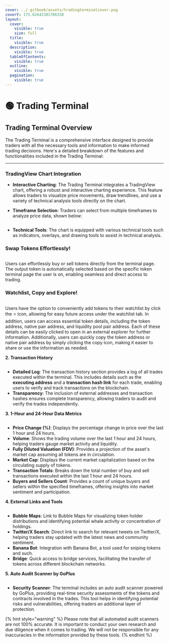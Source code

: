 ```yaml
---
cover: ../.gitbook/assets/tradingterminalcover.png
coverY: 175.62642381786338
layout:
  cover:
    visible: true
    size: full
  title:
    visible: true
  description:
    visible: true
  tableOfContents:
    visible: true
  outline:
    visible: true
  pagination:
    visible: true
---
```


# 🟢 Trading Terminal

## Trading Terminal Overview

The Trading Terminal is a comprehensive interface designed to provide traders with all the necessary tools and information to make informed trading decisions. Here's a detailed breakdown of the features and functionalities included in the Trading Terminal:

***

### &#x20;**TradingView Chart Integration**

* **Interactive Charting**: The Trading Terminal integrates a TradingView chart, offering a robust and interactive charting experience. This feature allows traders to visualize price movements, draw trendlines, and use a variety of technical analysis tools directly on the chart.
*   **Timeframe Selection**: Traders can select from multiple timeframes to analyze price data, shown below:

    <figure><img src="../.gitbook/assets/image.png" alt=""><figcaption></figcaption></figure>
* **Technical Tools**: The chart is equipped with various technical tools such as indicators, overlays, and drawing tools to assist in technical analysis.

### Swap Tokens Effortlessly!

<figure><img src="../.gitbook/assets/image (4).png" alt=""><figcaption></figcaption></figure>

Users can effortlessly buy or sell tokens directly from the terminal page. The output token is automatically selected based on the specific token terminal page the user is on, enabling seamless and direct access to trading.



### Watchlist, Copy and Explore!

<figure><img src="../.gitbook/assets/image (5).png" alt=""><figcaption></figcaption></figure>

Users have the option to conveniently add tokens to their watchlist by click the ⭐ icon, allowing for easy future access under the watchlist tab. In addition, users can access essential token details, including the token address, native pair address, and liquidity pool pair address. Each of these details can be easily clicked to open in an external explorer for further information. Additionally, users can quickly copy the token address or native pair address by simply clicking the copy icon, making it easier to share or use the information as needed.

**2. Transaction History**

<figure><img src="../.gitbook/assets/image (1).png" alt=""><figcaption></figcaption></figure>

* **Detailed Log**: The transaction history section provides a log of all trades executed within the terminal. This includes details such as the **executing address** and a **transaction hash link** for each trade, enabling users to verify and track transactions on the blockchain.
* **Transparency**: The inclusion of external addresses and transaction hashes ensures complete transparency, allowing traders to audit and verify the trades independently.

**3. 1-Hour and 24-Hour Data Metrics**

<figure><img src="../.gitbook/assets/image (2).png" alt=""><figcaption></figcaption></figure>

* **Price Change (%)**: Displays the percentage change in price over the last 1 hour and 24 hours.
* **Volume**: Shows the trading volume over the last 1 hour and 24 hours, helping traders gauge market activity and liquidity.
* **Fully Diluted Valuation (FDV)**: Provides a projection of the asset's market cap assuming all tokens are in circulation.
* **Market Cap**: Displays the current market capitalization based on the circulating supply of tokens.
* **Transaction Totals**: Breaks down the total number of buy and sell transactions executed within the last 1 hour and 24 hours.
* **Buyers and Sellers Count**: Provides a count of unique buyers and sellers within the specified timeframes, offering insights into market sentiment and participation.

**4. External Links and Tools**

<figure><img src="../.gitbook/assets/image (3).png" alt=""><figcaption></figcaption></figure>

* **Bubble Maps**: Link to Bubble Maps for visualizing token holder distributions and identifying potential whale activity or concentration of holdings.
* **Twitter/X Search**: Direct link to search for relevant tweets on Twitter/X, helping traders stay updated with the latest news and community sentiment.
* **Banana Bot**: Integration with Banana Bot, a tool used for sniping tokens and such.
* **Bridge**: Quick access to bridge services, facilitating the transfer of tokens across different blockchain networks.

**5. Auto Audit Scanner by GoPlus**

<figure><img src="../.gitbook/assets/image (6).png" alt=""><figcaption></figcaption></figure>

* **Security Scanner**: The terminal includes an auto audit scanner powered by GoPlus, providing real-time security assessments of the tokens and contracts involved in the trades. This tool helps in identifying potential risks and vulnerabilities, offering traders an additional layer of protection.

{% hint style="warning" %}
Please note that all automated audit scanners are not 100% accurate. It is important to conduct your own research and due diligence when it comes to trading. We will not be responsible for any inaccuracies in the information provided by these tools.
{% endhint %}
